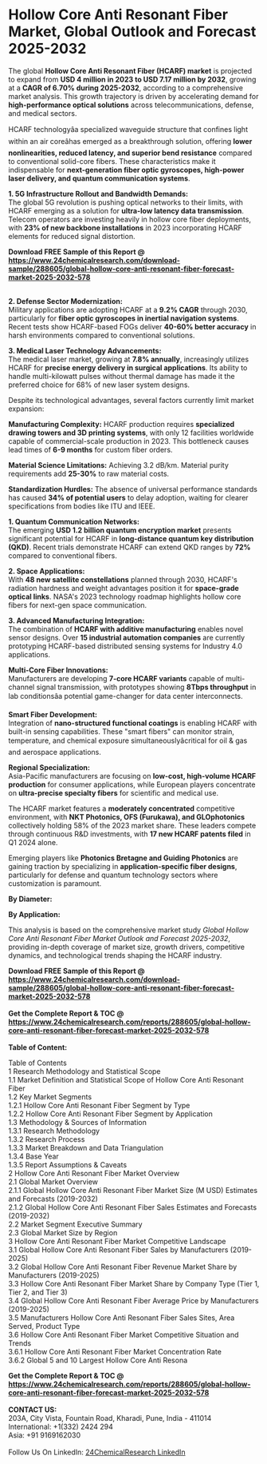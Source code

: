 <h1>Hollow Core Anti Resonant Fiber Market, Global Outlook and Forecast 2025-2032</h1><p>The global <strong>Hollow Core Anti Resonant Fiber (HCARF) market</strong> is projected to expand from <strong>USD 4 million in 2023 to USD 7.17 million by 2032</strong>, growing at a <strong>CAGR of 6.70% during 2025-2032</strong>, according to a comprehensive market analysis. This growth trajectory is driven by accelerating demand for <strong>high-performance optical solutions</strong> across telecommunications, defense, and medical sectors.</p><p>HCARF technologyâa specialized waveguide structure that confines light within an air coreâhas emerged as a breakthrough solution, offering <strong>lower nonlinearities, reduced latency, and superior bend resistance</strong> compared to conventional solid-core fibers. These characteristics make it indispensable for <strong>next-generation fiber optic gyroscopes, high-power laser delivery, and quantum communication systems</strong>.</p><p><strong>1. 5G Infrastructure Rollout and Bandwidth Demands:</strong><br>
The global 5G revolution is pushing optical networks to their limits, with HCARF emerging as a solution for <strong>ultra-low latency data transmission</strong>. Telecom operators are investing heavily in hollow core fiber deployments, with <strong>23% of new backbone installations</strong> in 2023 incorporating HCARF elements for reduced signal distortion.</p><div><b>Download FREE Sample of this Report @ 
            <a href="https://www.24chemicalresearch.com/download-sample/288605/global-hollow-core-anti-resonant-fiber-forecast-market-2025-2032-578">
            https://www.24chemicalresearch.com/download-sample/288605/global-hollow-core-anti-resonant-fiber-forecast-market-2025-2032-578</a></b></div><br><p><strong>2. Defense Sector Modernization:</strong><br>
Military applications are adopting HCARF at a <strong>9.2% CAGR</strong> through 2030, particularly for <strong>fiber optic gyroscopes in inertial navigation systems</strong>. Recent tests show HCARF-based FOGs deliver <strong>40-60% better accuracy</strong> in harsh environments compared to conventional solutions.</p><p><strong>3. Medical Laser Technology Advancements:</strong><br>
The medical laser market, growing at <strong>7.8% annually</strong>, increasingly utilizes HCARF for <strong>precise energy delivery in surgical applications</strong>. Its ability to handle multi-kilowatt pulses without thermal damage has made it the preferred choice for 68% of new laser system designs.</p><p>Despite its technological advantages, several factors currently limit market expansion:</p><p><strong>Manufacturing Complexity:</strong> HCARF production requires <strong>specialized drawing towers and 3D printing systems</strong>, with only 12 facilities worldwide capable of commercial-scale production in 2023. This bottleneck causes lead times of <strong>6-9 months</strong> for custom fiber orders.</p><p><strong>Material Science Limitations:</strong> Achieving 3.2 dB/km. Material purity requirements add <strong>25-30%</strong> to raw material costs.</p><p><strong>Standardization Hurdles:</strong> The absence of universal performance standards has caused <strong>34% of potential users</strong> to delay adoption, waiting for clearer specifications from bodies like ITU and IEEE.</p><p><strong>1. Quantum Communication Networks:</strong><br>
The emerging <strong>USD 1.2 billion quantum encryption market</strong> presents significant potential for HCARF in <strong>long-distance quantum key distribution (QKD)</strong>. Recent trials demonstrate HCARF can extend QKD ranges by <strong>72%</strong> compared to conventional fibers.</p><p><strong>2. Space Applications:</strong><br>
With <strong>48 new satellite constellations</strong> planned through 2030, HCARF's radiation hardness and weight advantages position it for <strong>space-grade optical links</strong>. NASA's 2023 technology roadmap highlights hollow core fibers for next-gen space communication.</p><p><strong>3. Advanced Manufacturing Integration:</strong><br>
The combination of <strong>HCARF with additive manufacturing</strong> enables novel sensor designs. Over <strong>15 industrial automation companies</strong> are currently prototyping HCARF-based distributed sensing systems for Industry 4.0 applications.</p><p><strong>Multi-Core Fiber Innovations:</strong><br>
    Manufacturers are developing <strong>7-core HCARF variants</strong> capable of multi-channel signal transmission, with prototypes showing <strong>8Tbps throughput</strong> in lab conditionsâa potential game-changer for data center interconnects.</p><p><strong>Smart Fiber Development:</strong><br>
    Integration of <strong>nano-structured functional coatings</strong> is enabling HCARF with built-in sensing capabilities. These "smart fibers" can monitor strain, temperature, and chemical exposure simultaneouslyâcritical for oil &amp; gas and aerospace applications.</p><p><strong>Regional Specialization:</strong><br>
    Asia-Pacific manufacturers are focusing on <strong>low-cost, high-volume HCARF production</strong> for consumer applications, while European players concentrate on <strong>ultra-precise specialty fibers</strong> for scientific and medical use.</p><p>The HCARF market features a <strong>moderately concentrated</strong> competitive environment, with <strong>NKT Photonics, OFS (Furukawa), and GLOphotonics</strong> collectively holding 58% of the 2023 market share. These leaders compete through continuous R&amp;D investments, with <strong>17 new HCARF patents filed</strong> in Q1 2024 alone.</p><p>Emerging players like <strong>Photonics Bretagne and Guiding Photonics</strong> are gaining traction by specializing in <strong>application-specific fiber designs</strong>, particularly for defense and quantum technology sectors where customization is paramount.</p><p><strong>By Diameter:</strong></p><p><strong>By Application:</strong></p><p>This analysis is based on the comprehensive market study <em>Global Hollow Core Anti Resonant Fiber Market Outlook and Forecast 2025-2032</em>, providing in-depth coverage of market size, growth drivers, competitive dynamics, and technological trends shaping the HCARF industry.</p><div><b>Download FREE Sample of this Report @ 
            <a href="https://www.24chemicalresearch.com/download-sample/288605/global-hollow-core-anti-resonant-fiber-forecast-market-2025-2032-578">
            https://www.24chemicalresearch.com/download-sample/288605/global-hollow-core-anti-resonant-fiber-forecast-market-2025-2032-578</a></b></div><br><div><b>Get the Complete Report & TOC @ 
            <a href="https://www.24chemicalresearch.com/reports/288605/global-hollow-core-anti-resonant-fiber-forecast-market-2025-2032-578">
            https://www.24chemicalresearch.com/reports/288605/global-hollow-core-anti-resonant-fiber-forecast-market-2025-2032-578</a></b></div><br>
            <b>Table of Content:</b><p>Table of Contents<br />
1 Research Methodology and Statistical Scope<br />
1.1 Market Definition and Statistical Scope of Hollow Core Anti Resonant Fiber<br />
1.2 Key Market Segments<br />
1.2.1 Hollow Core Anti Resonant Fiber Segment by Type<br />
1.2.2 Hollow Core Anti Resonant Fiber Segment by Application<br />
1.3 Methodology & Sources of Information<br />
1.3.1 Research Methodology<br />
1.3.2 Research Process<br />
1.3.3 Market Breakdown and Data Triangulation<br />
1.3.4 Base Year<br />
1.3.5 Report Assumptions & Caveats<br />
2 Hollow Core Anti Resonant Fiber Market Overview<br />
2.1 Global Market Overview<br />
2.1.1 Global Hollow Core Anti Resonant Fiber Market Size (M USD) Estimates and Forecasts (2019-2032)<br />
2.1.2 Global Hollow Core Anti Resonant Fiber Sales Estimates and Forecasts (2019-2032)<br />
2.2 Market Segment Executive Summary<br />
2.3 Global Market Size by Region<br />
3 Hollow Core Anti Resonant Fiber Market Competitive Landscape<br />
3.1 Global Hollow Core Anti Resonant Fiber Sales by Manufacturers (2019-2025)<br />
3.2 Global Hollow Core Anti Resonant Fiber Revenue Market Share by Manufacturers (2019-2025)<br />
3.3 Hollow Core Anti Resonant Fiber Market Share by Company Type (Tier 1, Tier 2, and Tier 3)<br />
3.4 Global Hollow Core Anti Resonant Fiber Average Price by Manufacturers (2019-2025)<br />
3.5 Manufacturers Hollow Core Anti Resonant Fiber Sales Sites, Area Served, Product Type<br />
3.6 Hollow Core Anti Resonant Fiber Market Competitive Situation and Trends<br />
3.6.1 Hollow Core Anti Resonant Fiber Market Concentration Rate<br />
3.6.2 Global 5 and 10 Largest Hollow Core Anti Resona</p><div><b>Get the Complete Report & TOC @ 
            <a href="https://www.24chemicalresearch.com/reports/288605/global-hollow-core-anti-resonant-fiber-forecast-market-2025-2032-578">
            https://www.24chemicalresearch.com/reports/288605/global-hollow-core-anti-resonant-fiber-forecast-market-2025-2032-578</a></b></div><br><b>CONTACT US:</b><br>
            203A, City Vista, Fountain Road, Kharadi, Pune, India - 411014<br>
            International: +1(332) 2424 294<br>
            Asia: +91 9169162030 <br><br>
            Follow Us On LinkedIn: <a href="https://www.linkedin.com/company/24chemicalresearch/">24ChemicalResearch LinkedIn</a>